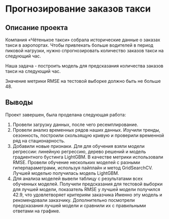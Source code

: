 # Прогнозирование заказов такси

## Описание проекта

Компания «Чётенькое такси» собрала исторические данные о заказах такси в аэропортах. Чтобы привлекать больше водителей в период пиковой нагрузки, нужно спрогнозировать количество заказов такси на следующий час.

Наша задача - построить модель для предсказания количества заказов такси на следующий час.

Значение метрики RMSE на тестовой выборке должно быть не больше 48.

## Выводы

Проект завершен, была проделана следующая работа:

1. Провели загрузку данных, после чего ресемплирование.
2. Провели анализ временных рядов наших данных. Изучили тренды, сезонность, построили скользящую кривую и проверили временной ряд на стационарность.
3. Добавили новые признаки. Для для обучения взяли модели регрессии: линейную регрессию, дерево решений и модель градиентного бустинга LightGBM. В качестве метрики использовали RMSE. Провели обучение нескольких моделей с разными гиперпараметрами, используя пайплайн и метод GridSearchCV. Лучшей моделью получилась модель LightGBM.
4. Для анализа моделей вывели таблицу с результатами всех обученных моделей. Получили предсказания для тестовой выборки для лучшей модели, показатель RMSE у лучшей модели получился 42.9, что удовлетворяет критериям заказчика  Именно эту модель и рекомендовали заказчику. Дополнительно посмотрели предсказания лучшей модели и сравнили их с правильными ответами на графике. 
